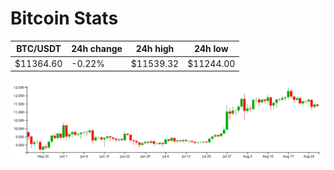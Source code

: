 # Bitcoin Stats

BTC/USDT|24h change|24h high|24h low|
|---|---|---|---|
|$11364.60|-0.22%|$11539.32|$11244.00|

<img src="./chart.svg">
